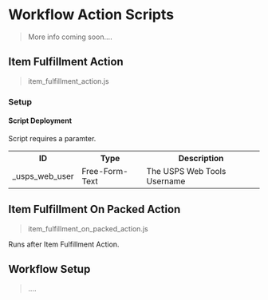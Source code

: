 # Workflow Action Scripts
> More info coming soon....

## Item Fulfillment Action
> item_fulfillment_action.js

### Setup
#### Script Deployment

Script requires a paramter.

<table>
  <tr>
    <th>ID</th>
    <th>Type</th>
    <th>Description</th>
  </tr>
  <tr>
    <td>_usps_web_user</td>
    <td>Free-Form-Text</td>
    <td>The USPS Web Tools Username</td>
  </tr>
</table>

## Item Fulfillment On Packed Action
> item_fulfillment_on_packed_action.js

Runs after Item Fulfillment Action.

## Workflow Setup
> ....